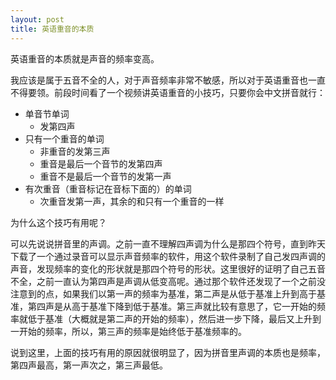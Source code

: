 ```yaml
---
layout: post
title: 英语重音的本质
---
```

英语重音的本质就是声音的频率变高。

我应该是属于五音不全的人，对于声音频率非常不敏感，所以对于英语重音也一直不得要领。前段时间看了一个视频讲英语重音的小技巧，只要你会中文拼音就行：

- 单音节单词
   - 发第四声
- 只有一个重音的单词
   - 非重音的发第三声
   - 重音是最后一个音节的发第四声
   - 重音不是最后一个音节的发第一声
- 有次重音（重音标记在音标下面的）的单词
   - 次重音发第一声，其余的和只有一个重音的一样

为什么这个技巧有用呢？

可以先说说拼音里的声调。之前一直不理解四声调为什么是那四个符号，直到昨天下载了一个通过录音可以显示声音频率的软件，用这个软件录制了自己发四声调的声音，发现频率的变化的形状就是那四个符号的形状。这里很好的证明了自己五音不全，之前一直认为第四声是声调从低变高呢。通过那个软件还发现了一个之前没注意到的点，如果我们以第一声的频率为基准，第二声是从低于基准上升到高于基准，第四声是从高于基准下降到低于基准。第三声就比较有意思了，它一开始的频率就低于基准（大概就是第二声的开始的频率），然后进一步下降，最后又上升到一开始的频率，所以，第三声的频率是始终低于基准频率的。

说到这里，上面的技巧有用的原因就很明显了，因为拼音里声调的本质也是频率，第四声最高，第一声次之，第三声最低。


